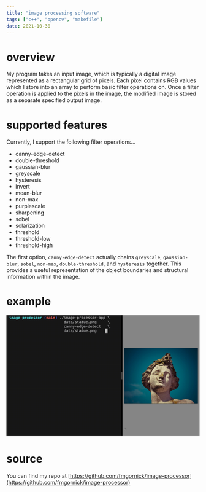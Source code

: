 ```yaml
---
title: "image processing software"
tags: ["c++", "opencv", "makefile"]
date: 2021-10-30
---
```


# overview

My program takes an input image, which is typically a digital image represented as a rectangular grid of pixels. Each pixel contains RGB values which I store into an array to perform basic filter operations on. Once a filter operation is applied to the pixels in the image, the modified image is stored as a separate specified output image.

# supported features

Currently, I support the following filter operations...

- canny-edge-detect
- double-threshold
- gaussian-blur
- greyscale
- hysteresis
- invert
- mean-blur
- non-max
- purplescale
- sharpening
- sobel
- solarization
- threshold
- threshold-low
- threshold-high

The first option, `canny-edge-detect` actually chains `greyscale`, `gaussian-blur`, `sobel`, `non-max`, `double-threshold`, and `hysteresis` together. This provides a useful representation of the object boundaries and structural information within the image.

# example

![canny edge detect example](./canny-edge-detect.gif)

# source

You can find my repo at [https://github.com/fmgornick/image-processor](https://github.com/fmgornick/image-processor)
